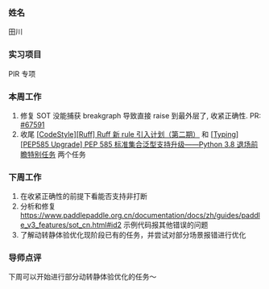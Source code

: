 ### 姓名

田川

### 实习项目

PIR 专项

### 本周工作

1. 修复 SOT 没能捕获 breakgraph 导致直接 raise 到最外层了, 收紧正确性. PR: [#67591](https://github.com/PaddlePaddle/Paddle/pull/67591)
2. 收尾 [[CodeStyle][Ruff] Ruff 新 rule 引入计划（第二期）](https://github.com/PaddlePaddle/Paddle/issues/67116) 和 [[Typing][PEP585 Upgrade] PEP 585 标准集合泛型支持升级——Python 3.8 退场前瞻特别任务](https://github.com/PaddlePaddle/Paddle/issues/66936) 两个任务


### 下周工作

1. 在收紧正确性的前提下看能否支持非打断
2. 分析和修复 https://www.paddlepaddle.org.cn/documentation/docs/zh/guides/paddle_v3_features/sot_cn.html#id2 示例代码报其他错误的问题
3. 了解动转静体验优化现阶段已有的任务，并尝试对部分场景报错进行优化

### 导师点评

下周可以开始进行部分动转静体验优化的任务～